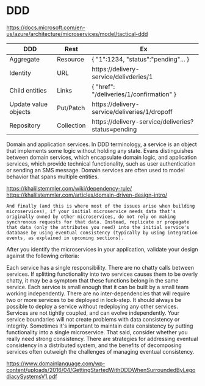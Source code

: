 # DDD

https://docs.microsoft.com/en-us/azure/architecture/microservices/model/tactical-ddd

| DDD                  | Rest       | Ex                                                 |
| -------------------- | ---------- | -------------------------------------------------- |
| Aggregate            | Resource   | { "1":1234, "status":"pending"... }                |
| Identity             | URL        | https://delivery-service/delivderies/1             |
| Child entities       | Links      | { "href": "/deliveries/1/confirmation" }           |
| Update value objects | Put/Patch  | https://delivery-service/deliveries/1/dropoff      |
| Repository           | Collection | https://delivery-service/deliveries?status=pending |

Domain and application services. In DDD terminology, a service is an object that implements some logic without holding any state. Evans distinguishes between domain services, which encapsulate domain logic, and application services, which provide technical functionality, such as user authentication or sending an SMS message. Domain services are often used to model behavior that spans multiple entities.

https://khalilstemmler.com/wiki/dependency-rule/
https://khalilstemmler.com/articles/domain-driven-design-intro/

```
And finally (and this is where most of the issues arise when building microservices), if your initial microservice needs data that's originally owned by other microservices, do not rely on making synchronous requests for that data. Instead, replicate or propagate that data (only the attributes you need) into the initial service's database by using eventual consistency (typically by using integration events, as explained in upcoming sections).

```

After you identify the microservices in your application, validate your design against the following criteria:

Each service has a single responsibility.
There are no chatty calls between services. If splitting functionality into two services causes them to be overly chatty, it may be a symptom that these functions belong in the same service.
Each service is small enough that it can be built by a small team working independently.
There are no inter-dependencies that will require two or more services to be deployed in lock-step. It should always be possible to deploy a service without redeploying any other services.
Services are not tightly coupled, and can evolve independently.
Your service boundaries will not create problems with data consistency or integrity. Sometimes it's important to maintain data consistency by putting functionality into a single microservice. That said, consider whether you really need strong consistency. There are strategies for addressing eventual consistency in a distributed system, and the benefits of decomposing services often outweigh the challenges of managing eventual consistency.

https://www.domainlanguage.com/wp-content/uploads/2016/04/GettingStartedWithDDDWhenSurroundedByLegodiacySystemsV1.pdf
